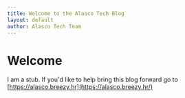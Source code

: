 ```yaml
---
title: Welcome to the Alasco Tech Blog
layout: default
author: Alasco Tech Team
---
```



# Welcome

I am a stub. If you'd like to help bring this blog forward go to [https://alasco.breezy.hr](https://alasco.breezy.hr/)
